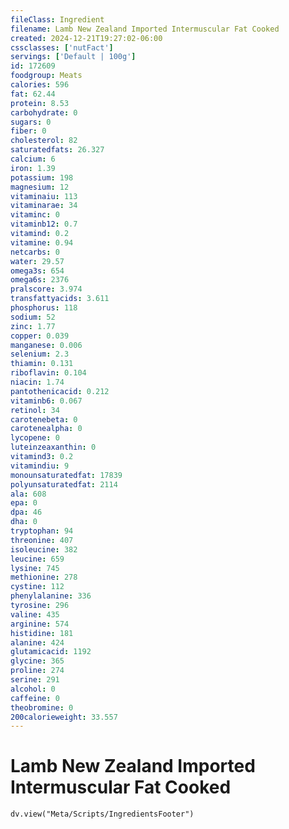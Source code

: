 ```yaml
---
fileClass: Ingredient
filename: Lamb New Zealand Imported Intermuscular Fat Cooked
created: 2024-12-21T19:27:02-06:00
cssclasses: ['nutFact']
servings: ['Default | 100g']
id: 172609
foodgroup: Meats
calories: 596
fat: 62.44
protein: 8.53
carbohydrate: 0
sugars: 0
fiber: 0
cholesterol: 82
saturatedfats: 26.327
calcium: 6
iron: 1.39
potassium: 198
magnesium: 12
vitaminaiu: 113
vitaminarae: 34
vitaminc: 0
vitaminb12: 0.7
vitamind: 0.2
vitamine: 0.94
netcarbs: 0
water: 29.57
omega3s: 654
omega6s: 2376
pralscore: 3.974
transfattyacids: 3.611
phosphorus: 118
sodium: 52
zinc: 1.77
copper: 0.039
manganese: 0.006
selenium: 2.3
thiamin: 0.131
riboflavin: 0.104
niacin: 1.74
pantothenicacid: 0.212
vitaminb6: 0.067
retinol: 34
carotenebeta: 0
carotenealpha: 0
lycopene: 0
luteinzeaxanthin: 0
vitamind3: 0.2
vitamindiu: 9
monounsaturatedfat: 17839
polyunsaturatedfat: 2114
ala: 608
epa: 0
dpa: 46
dha: 0
tryptophan: 94
threonine: 407
isoleucine: 382
leucine: 659
lysine: 745
methionine: 278
cystine: 112
phenylalanine: 336
tyrosine: 296
valine: 435
arginine: 574
histidine: 181
alanine: 424
glutamicacid: 1192
glycine: 365
proline: 274
serine: 291
alcohol: 0
caffeine: 0
theobromine: 0
200calorieweight: 33.557
---
```


# Lamb New Zealand Imported Intermuscular Fat Cooked

```dataviewjs
dv.view("Meta/Scripts/IngredientsFooter")
```